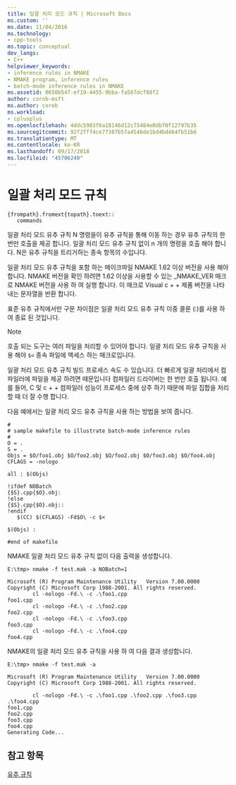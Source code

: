 ```yaml
---
title: 일괄 처리 모드 규칙 | Microsoft Docs
ms.custom: ''
ms.date: 11/04/2016
ms.technology:
- cpp-tools
ms.topic: conceptual
dev_langs:
- C++
helpviewer_keywords:
- inference rules in NMAKE
- NMAKE program, inference rules
- batch-mode inference rules in NMAKE
ms.assetid: 0650b547-ef19-4455-9bba-fa567dcf88f2
author: corob-msft
ms.author: corob
ms.workload:
- cplusplus
ms.openlocfilehash: 4ddc5983f6a18146d12c75484e0db70f12797b35
ms.sourcegitcommit: 92f2fff4ce77387b57a4546de1bd4bd464fb51b6
ms.translationtype: MT
ms.contentlocale: ko-KR
ms.lasthandoff: 09/17/2018
ms.locfileid: "45706240"
---
```

# <a name="batch-mode-rules"></a>일괄 처리 모드 규칙

```
{frompath}.fromext{topath}.toext::
   commands
```

일괄 처리 모드 유추 규칙 N 명령을이 유추 규칙을 통해 이동 하는 경우 유추 규칙의 한 번만 호출을 제공 합니다. 일괄 처리 모드 유추 규칙 없이 n 개의 명령을 호출 해야 합니다. N은 유추 규칙을 트리거하는 종속 항목의 수입니다.

일괄 처리 모드 유추 규칙을 포함 하는 메이크파일 NMAKE 1.62 이상 버전을 사용 해야 합니다. NMAKE 버전을 확인 하려면 1.62 이상을 사용할 수 있는 _NMAKE_VER 매크로 NMAKE 버전을 사용 하 여 실행 합니다. 이 매크로 Visual c + + 제품 버전을 나타내는 문자열을 반환 합니다.

표준 유추 규칙에서만 구문 차이점은 일괄 처리 모드 유추 규칙 이중 콜론 (:)를 사용 하 여 종료 된 것입니다.

> [!NOTE]
>  호출 되는 도구는 여러 파일을 처리할 수 있어야 합니다. 일괄 처리 모드 유추 규칙을 사용 해야 `$<` 종속 파일에 액세스 하는 매크로입니다.

일괄 처리 모드 유추 규칙 빌드 프로세스 속도 수 있습니다. 더 빠르게 일괄 처리에서 컴파일러에 파일을 제공 하려면 때문입니다 컴파일러 드라이버는 한 번만 호출 됩니다. 예를 들어, C 및 c + + 컴파일러 성능이 프로세스 중에 상주 하기 때문에 파일 집합을 처리할 때 더 잘 수행 합니다.

다음 예에서는 일괄 처리 모드 유추 규칙을 사용 하는 방법을 보여 줍니다.

```
#
# sample makefile to illustrate batch-mode inference rules
#
O = .
S = .
Objs = $O/foo1.obj $O/foo2.obj $O/foo2.obj $O/foo3.obj $O/foo4.obj
CFLAGS = -nologo

all : $(Objs)

!ifdef NOBatch
{$S}.cpp{$O}.obj:
!else
{$S}.cpp{$O}.obj::
!endif
   $(CC) $(CFLAGS) -Fd$O\ -c $<

$(Objs) :

#end of makefile
```

NMAKE 일괄 처리 모드 유추 규칙 없이 다음 출력을 생성합니다.

```
E:\tmp> nmake -f test.mak -a NOBatch=1

Microsoft (R) Program Maintenance Utility   Version 7.00.0000
Copyright (C) Microsoft Corp 1988-2001. All rights reserved.
        cl -nologo -Fd.\ -c .\foo1.cpp
foo1.cpp
        cl -nologo -Fd.\ -c .\foo2.cpp
foo2.cpp
        cl -nologo -Fd.\ -c .\foo3.cpp
foo3.cpp
        cl -nologo -Fd.\ -c .\foo4.cpp
foo4.cpp
```

NMAKE의 일괄 처리 모드 유추 규칙을 사용 하 여 다음 결과 생성합니다.

```
E:\tmp> nmake -f test.mak -a

Microsoft (R) Program Maintenance Utility   Version 7.00.0000
Copyright (C) Microsoft Corp 1988-2001. All rights reserved.

        cl -nologo -Fd.\ -c .\foo1.cpp .\foo2.cpp .\foo3.cpp .\foo4.cpp
foo1.cpp
foo2.cpp
foo3.cpp
foo4.cpp
Generating Code...
```

## <a name="see-also"></a>참고 항목

[유추 규칙](../build/inference-rules.md)